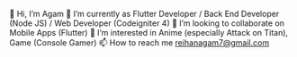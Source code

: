 👋 Hi, I’m Agam
🌱 I’m currently as Flutter Developer / Back End Developer (Node JS) / Web Developer (Codeigniter 4)
💞️ I’m looking to collaborate on Mobile Apps (Flutter)
👀 I’m interested in Anime (especially Attack on Titan), Game (Console Gamer) 
📫 How to reach me reihanagam7@gmail.com
